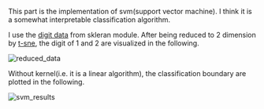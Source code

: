 This part is the implementation of svm(support vector machine). I think it is a somewhat interpretable classification algorithm.

I use the [digit data](http://scikit-learn.org/stable/modules/generated/sklearn.datasets.load_digits.html) from skleran module. After being reduced to 2 dimension by [t-sne](https://github.com/liziniu/machine_learning_2018_spring/blob/master/k-means/t-sne-tutorial.ipynb), the digit of 1 and 2 are visualized in the following.

![reduced_data](https://github.com/liziniu/machine_learning_2018_spring/blob/master/svm/reduced_data.png)

Without kernel(i.e. it is a linear algorithm), the classification boundary are plotted in the following.

![svm_results](https://github.com/liziniu/machine_learning_2018_spring/blob/master/svm/svm_results.png)

